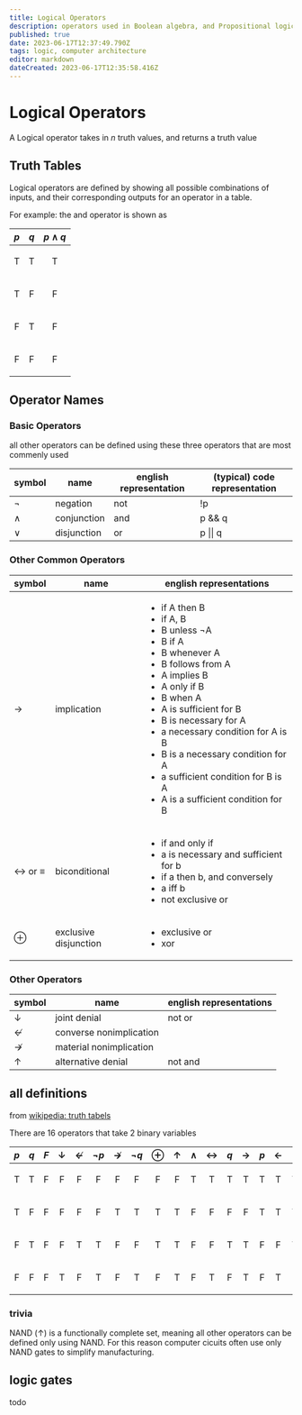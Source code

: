 ```yaml
---
title: Logical Operators
description: operators used in Boolean algebra, and Propositional logic, and to represent logic gates
published: true
date: 2023-06-17T12:37:49.790Z
tags: logic, computer architecture
editor: markdown
dateCreated: 2023-06-17T12:35:58.416Z
---
```


# Logical Operators

A Logical operator takes in $n$ truth values, and returns a truth value 

## Truth Tables

Logical operators are defined by showing all possible combinations of inputs, and their corresponding outputs for an operator in a table.

For example: the and operator is shown as 

$p$ | $q$ | $p \land q$
:-:|:-:|:-:
<p class="T">T</p> | <p class="T">T</p> | <p class="T">T</p>
<p class="T">T</p> | <p class="F">F</p> | <p class="F">F</p>
<p class="F">F</p> | <p class="T">T</p> | <p class="F">F</p>
<p class="F">F</p> | <p class="F">F</p> | <p class="F">F</p>

## Operator Names

### Basic Operators

all other operators can be defined using these three operators that are most commenly used

symbol | name | english representation | (typical) code representation
---|---|---|---
$\lnot$ | negation | not | !p
$\land$ | conjunction | and | p && q
$\lor$ | disjunction | or | p \|\| q

### Other Common Operators

symbol | name | english representations
---|---|---
$\rightarrow$ | implication | <ul><li>if A then B</li><li>if A, B</li><li>B unless ¬A</li><li>B if A</li><li>B whenever A</li><li>B follows from A</li><li>A implies B</li><li>A only if B</li><li>B when A</li><li>A is sufficient for B </li><li>B is necessary for A </li><li>a necessary condition for A is B</li><li>B is a necessary condition for A </li><li>a sufficient condition for B is A</li><li>A is a sufficient condition for B </li></ul>
$\leftrightarrow$ or $\equiv$ | biconditional | <ul><li>if and only if</li><li>a is necessary and sufficient for b</li><li>if a then b, and conversely</li><li>a iff b</li><li>not exclusive or</li></ul>
$\oplus$ | exclusive disjunction | <ul><li>exclusive or</li><li>xor</li></ul>

### Other Operators

symbol | name | english representations
---|---|---
$\downarrow$ | joint denial | not or
$\nleftarrow$ | converse nonimplication |
$\nrightarrow$ | material nonimplication |
$\uparrow$ | alternative denial | not and



## all definitions

from [wikipedia: truth tabels](https://en.wikipedia.org/wiki/Truth_table#Binary_operations)

There are 16 operators that take 2 binary variables

$p$ | $q$ | $F$ | $\downarrow$ | $\nleftarrow$ |$\lnot p$| $\nrightarrow$ | $\lnot q$ | $\oplus$ | $\uparrow$ | $\land$ | $\leftrightarrow$ | $q$ | $\rightarrow$ | $p$	| $\leftarrow$ | $\lor$ | $T$
:-:|:-:|:-:|:-:|:-:|:-:|:-:|:-:|:-:|:-:|:-:|:-:|:-:|:-:|:-:|:-:|:-:|:-:
<p class="T">T</p>|<p class="T">T</p>|<p class="F">F</p>|<p class="F">F</p>|<p class="F">F</p>|<p class="F">F</p>|<p class="F">F</p>|<p class="F">F</p>|<p class="F">F</p>|<p class="F">F</p>|<p class="T">T</p>|<p class="T">T</p>|<p class="T">T</p>|<p class="T">T</p>|<p class="T">T</p>|<p class="T">T</p>|<p class="T">T</p>|<p class="T">T</p>
<p class="T">T</p>|<p class="F">F</p>|<p class="F">F</p>|<p class="F">F</p>|<p class="F">F</p>|<p class="F">F</p>|<p class="T">T</p>|<p class="T">T</p>|<p class="T">T</p>|<p class="T">T</p>|<p class="F">F</p>|<p class="F">F</p>|<p class="F">F</p>|<p class="F">F</p>|<p class="T">T</p>|<p class="T">T</p>|<p class="T">T</p>|<p class="T">T</p>
<p class="F">F</p>|<p class="T">T</p>|<p class="F">F</p>|<p class="F">F</p>|<p class="T">T</p>|<p class="T">T</p>|<p class="F">F</p>|<p class="F">F</p>|<p class="T">T</p>|<p class="T">T</p>|<p class="F">F</p>|<p class="F">F</p>|<p class="T">T</p>|<p class="T">T</p>|<p class="F">F</p>|<p class="F">F</p>|<p class="T">T</p>|<p class="T">T</p>
<p class="F">F</p>|<p class="F">F</p>|<p class="F">F</p>|<p class="T">T</p>|<p class="F">F</p>|<p class="T">T</p>|<p class="F">F</p>|<p class="T">T</p>|<p class="F">F</p>|<p class="T">T</p>|<p class="F">F</p>|<p class="T">T</p>|<p class="F">F</p>|<p class="T">T</p>|<p class="F">F</p>|<p class="T">T</p>|<p class="F">F</p>|<p class="T">T</p>

### trivia

NAND ($\uparrow$) is a functionally complete set, meaning all other operators can be defined only using NAND. For this reason computer cicuits often use only NAND gates to simplify manufacturing.

## logic gates

todo